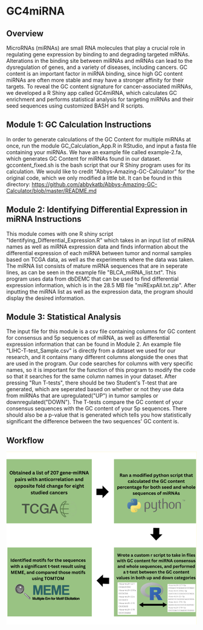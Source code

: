# GC4miRNA
## Overview
MicroRNAs (miRNAs) are small RNA molecules that play a crucial role in regulating gene expression by binding to and degrading targeted mRNAs. Alterations in the binding site between miRNAs and mRNAs can lead to the dysregulation of genes, and a variety of diseases, including cancers. GC content is an important factor in miRNA binding, since high GC content miRNAs are often more stable and may have a stronger affinity for their targets. To reveal the GC content signature for cancer-associated miRNAs, we developed a R Shiny app called GC4miRNA, which calculates GC enrichment and performs statistical analysis for targeting miRNAs and their seed sequences using customized BASH and R scripts.

## Module 1: GC Calculation Instructions
In order to generate calculations of the GC Content for multiple miRNAs at once, run the module GC_Calculation_App.R in RStudio, and input a fasta file containing your miRNAs. We have an example file called example-2.fa, which generates GC 
Content for miRNAs found in our dataset. gccontent_fixed.sh is the bash script that our R Shiny program uses for its calculation. We would like to credit "Abbys-Amazing-GC-Calculator" for the original code, which we only modified a little bit. It can be found in this directory: https://github.com/abbykatb/Abbys-Amazing-GC-Calculator/blob/master/README.md

## Module 2: Identifying Differential Expression in miRNA Instructions
This module comes with one R shiny script "Identifying_Differential_Expression.R" which takes in an input list of miRNA names as well as miRNA expression data and finds information about the differential expression of each miRNA between tumor and normal samples based on TCGA data, as well as the experiments where the data was taken. The miRNA list consists of mature miRNA sequences that are in seperate lines, as can be seen in the example file "BLCA_miRNA_list.txt". This program uses data from dbDEMC that can be used to find differential expression information, which is in the 28.5 MB file "miRExpAll.txt.zip". After inputting the miRNA list as well as the expression data, the program should display the desired information.

## Module 3: Statistical Analysis
The input file for this module is a csv file containing columns for GC content for consensus and 5p sequences of miRNA, as well as differential expression information that can be found in Module 2. An example file "LIHC-T-test_Sample.csv" is directly from a dataset we used for our research, and it contains many different columns alongside the ones that are used in the program. Our code searches for columns with very specific names, so it is important for the function of this program to modify the code so that it searches for the same column names in your dataset. After pressing "Run T-tests", there should be two Student's T-test that are generated, which are seperated based on whether or not they use data from miRNAs that are upregulated("UP") in tumor samples or downregulated("DOWN"). The T-tests compare the GC content of your consensus sequences with the GC content of your 5p sequences. There should also be a p-value that is generated which tells you how statistically significant the difference between the two sequences' GC content is. 

## Workflow
<p align="center">
<img src="GC4miRNA_Figure.png">
</p>
